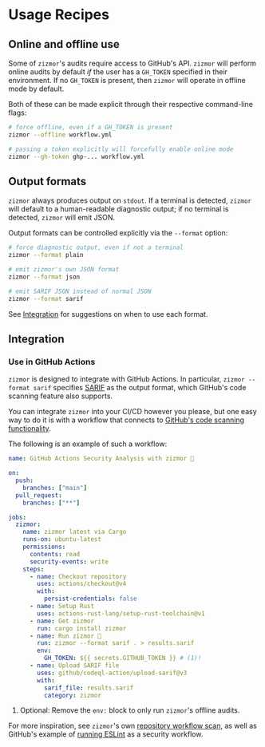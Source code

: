 # Usage Recipes

## Online and offline use

Some of `zizmor`'s audits require access to GitHub's API. `zizmor` will perform
online audits by default *if* the user has a `GH_TOKEN` specified
in their environment. If no `GH_TOKEN` is present, then `zizmor` will operate
in offline mode by default.

Both of these can be made explicit through their respective command-line flags:

```bash
# force offline, even if a GH_TOKEN is present
zizmor --offline workflow.yml

# passing a token explicitly will forcefully enable online mode
zizmor --gh-token ghp-... workflow.yml
```

## Output formats

`zizmor` always produces output on `stdout`. If a terminal is detected,
`zizmor` will default to a human-readable diagnostic output; if no terminal
is detected, `zizmor` will emit JSON.

Output formats can be controlled explicitly via the `--format` option:

```bash
# force diagnostic output, even if not a terminal
zizmor --format plain

# emit zizmor's own JSON format
zizmor --format json

# emit SARIF JSON instead of normal JSON
zizmor --format sarif
```

See [Integration](#integration) for suggestions on when to use each format.

## Integration

### Use in GitHub Actions

`zizmor` is designed to integrate with GitHub Actions. In particular,
`zizmor --format sarif` specifies [SARIF] as the output format, which GitHub's
code scanning feature also supports.

You can integrate `zizmor` into your CI/CD however you please, but one
easy way to do it is with a workflow that connects to
[GitHub's code scanning functionality].

The following is an example of such a workflow:

```yaml title="zizmor.yml"
name: GitHub Actions Security Analysis with zizmor 🌈

on:
  push:
    branches: ["main"]
  pull_request:
    branches: ["**"]

jobs:
  zizmor:
    name: zizmor latest via Cargo
    runs-on: ubuntu-latest
    permissions:
      contents: read
      security-events: write
    steps:
      - name: Checkout repository
        uses: actions/checkout@v4
        with:
          persist-credentials: false
      - name: Setup Rust
        uses: actions-rust-lang/setup-rust-toolchain@v1
      - name: Get zizmor
        run: cargo install zizmor
      - name: Run zizmor 🌈
        run: zizmor --format sarif . > results.sarif
        env:
          GH_TOKEN: ${{ secrets.GITHUB_TOKEN }} # (1)!
      - name: Upload SARIF file
        uses: github/codeql-action/upload-sarif@v3
        with:
          sarif_file: results.sarif
          category: zizmor
```

1. Optional: Remove the `env:` block to only run `zizmor`'s offline audits.

For more inspiration, see `zizmor`'s own [repository workflow scan], as well
as  GitHub's example of [running ESLint] as a security workflow.

[SARIF]: https://sarifweb.azurewebsites.net/

[GitHub's code scanning functionality]: https://docs.github.com/en/code-security/code-scanning/integrating-with-code-scanning/uploading-a-sarif-file-to-github

[repository workflow scan]: https://github.com/woodruffw/zizmor/blob/main/.github/workflows/zizmor.yml

[running ESLint]: https://docs.github.com/en/code-security/code-scanning/integrating-with-code-scanning/uploading-a-sarif-file-to-github#example-workflow-that-runs-the-eslint-analysis-tool
